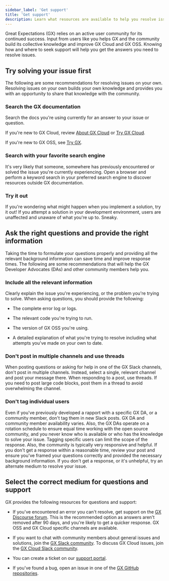 ```yaml
---
sidebar_label: 'Get support'
title: 'Get support'
description: Learn what resources are available to help you resolve issues with GX Cloud and GX OSS.
---
```


Great Expectations (GX) relies on an active user community for its continued success. Input from users like you helps GX and the community build its collective knowledge and improve GX Cloud and GX OSS. Knowing how and where to seek support will help you get the answers you need to resolve issues.

## Try solving your issue first

The following are some recommendations for resolving issues on your own. Resolving issues on your own builds your own knowledge and provides you with an opportunity to share that knowledge with the community. 

### Search the GX documentation

Search the docs you're using currently for an answer to your issue or question.

If you're new to GX Cloud, review [About GX Cloud](/cloud/about_gx.md) or [Try GX Cloud](/cloud/try_gx_cloud.md).

If you're new to GX OSS, see [Try GX](core/introduction/try_gx.md).  

### Search with your favorite search engine

It's very likely that someone, somewhere has previously encountered or solved the issue you're currently experiencing. Open a browser and perform a keyword search in your preferred search engine to discover resources outside GX documentation. 

### Try it out

If you're wondering what might happen when you implement a solution, try it out! If you attempt a solution in your development environment, users are unaffected and unaware of what you're up to. Sneaky. 

## Ask the right questions and provide the right information

Taking the time to formulate your questions properly and providing all the relevant background information can save time and improve response times. The following are some recommendations that will help the GX Developer Advocates (DAs) and other community members help you. 

### Include all the relevant information

Clearly explain the issue you're experiencing, or the problem you're trying to solve. When asking questions, you should provide the following:

- The complete error log or logs.

- The relevant code you're trying to run.

- The version of GX OSS you're using.

- A detailed explanation of what you're trying to resolve including what attempts you've made on your own to date.

### Don't post in multiple channels and use threads

When posting questions or asking for help in one of the GX Slack channels, don't post in multiple channels. Instead, select a single, relevant channel and post your message there. When responding to a post, use threads. If you need to post large code blocks, post them in a thread to avoid overwhelming the channel.

### Don't tag individual users

Even if you've previously developed a rapport with a specific GX DA, or a community member, don't tag them in new Slack posts. GX DA and community member availability varies. Also, the GX DAs operate on a rotation schedule to ensure equal time working with the open source community, and you never know who is available or who has the knowledge to solve your issue. Tagging specific users can limit the scope of the response. Also, the community is typically very responsive and helpful. If you don't get a response within a reasonable time, review your post and ensure you've framed your questions correctly and provided the necessary background information. If you don't get a response, or it's unhelpful, try an alternate medium to resolve your issue.

## Select the correct medium for questions and support

GX provides the following resources for questions and support:

- If you've encountered an error you can't resolve, get support on the [GX Discourse forum](https://discourse.greatexpectations.io/c/oss-support/11). This is the recommended option as answers aren't removed after 90 days, and you're likely to get a quicker response. GX OSS and GX Cloud specific channels are available. 

- If you want to chat with community members about general issues and solutions, join the [GX Slack community](https://greatexpectationstalk.slack.com/archives/CUTCNHN82). To discuss GX Cloud issues, join the [GX Cloud Slack community](https://greatexpectationstalk.slack.com/archives/C051D941XAL). 

- You can create a ticket on our [support portal](https://support.greatexpectations.io).

- If you've found a bug, open an issue in one of the [GX GitHub repositories](https://github.com/great-expectations).


